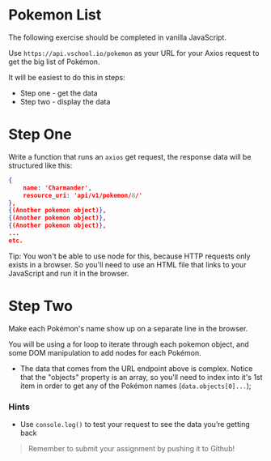 # Pokemon List

The following exercise should be completed in vanilla JavaScript.

Use `https://api.vschool.io/pokemon` as your URL for your Axios request to get the big list of Pokémon.

It will be easiest to do this in steps:

- Step one - get the data
- Step two - display the data

# **Step One**

Write a function that runs an `axios` get request, the response data will be structured like this:

```json
{
    name: 'Charmander',
    resource_uri: 'api/v1/pokemon/8/'
},
{(Another pokemon object)},
{(Another pokemon object)},
{(Another pokemon object)},
...
etc.

```

Tip: You won't be able to use node for this, because HTTP requests only exists in a browser. So you'll need to use an HTML file that links to your JavaScript and run it in the browser.

# **Step Two**

Make each Pokémon's name show up on a separate line in the browser.

You will be using a for loop to iterate through each pokemon object, and some DOM manipulation to add nodes for each Pokémon.

- The data that comes from the URL endpoint above is complex. Notice that the "objects" property is an array, so you'll need to index into it's 1st item in order to get any of the Pokémon names (`data.objects[0]...`);

### **Hints**

- Use `console.log()` to test your request to see the data you’re getting back


> Remember to submit your assignment by pushing it to Github!